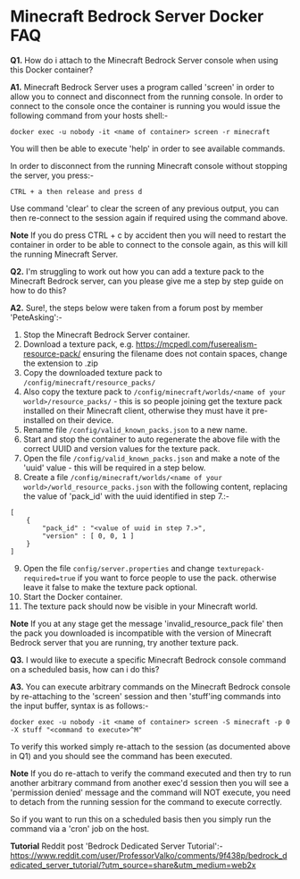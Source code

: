 # **Minecraft Bedrock Server Docker FAQ**

**Q1.** How do i attach to the Minecraft Bedrock Server console when using this Docker container?

**A1.** Minecraft Bedrock Server uses a program called 'screen' in order to allow you to connect and disconnect from the running console. In order to connect to the console once the container is running you would issue the following command from your hosts shell:-

```
docker exec -u nobody -it <name of container> screen -r minecraft
```

You will then be able to execute 'help' in order to see available commands.

In order to disconnect from the running Minecraft console without stopping the server, you press:-

```
CTRL + a then release and press d
```

Use command 'clear' to clear the screen of any previous output, you can then re-connect to the session again if required using the command above.

**Note** If you do press CTRL + c by accident then you will need to restart the container in order to be able to connect to the console again, as this will kill the running Minecraft Server.

**Q2.** I'm struggling to work out how you can add a texture pack to the Minecraft Bedrock server, can you please give me a step by step guide on how to do this?

**A2.** Sure!, the steps below were taken from a forum post by member 'PeteAsking':-

1. Stop the Minecraft Bedrock Server container.
2. Download a texture pack, e.g. https://mcpedl.com/fuserealism-resource-pack/ ensuring the filename does not contain spaces, change the extension to .zip
3. Copy the downloaded texture pack to ```/config/minecraft/resource_packs/```
4. Also copy the texture pack to ```/config/minecraft/worlds/<name of your world>/resource_packs/``` - this is so people joining get the texture pack installed on their Minecraft client, otherwise they must have it pre-installed on their device.
5. Rename file ```/config/valid_known_packs.json``` to a new name.
6. Start and stop the container to auto regenerate the above file with the correct UUID and version values for the texture pack.
7. Open the file ```/config/valid_known_packs.json``` and make a note of the 'uuid' value - this will be required in a step below.
8. Create a file ```/config/minecraft/worlds/<name of your world>/world_resource_packs.json``` with the following content, replacing the value of 'pack_id' with the uuid identified in step 7.:-

```
[
    {
        "pack_id" : "<value of uuid in step 7.>",
        "version" : [ 0, 0, 1 ]
    }
]
```
 
9. Open the file ```config/server.properties``` and change ```texturepack-required=true``` if you want to force people to use the pack. otherwise leave it false to make the texture pack optional.
10. Start the Docker container.
11. The texture pack should now be visible in your Minecraft world.

**Note** If you at any stage get the message 'invalid_resource_pack file' then the pack you downloaded is incompatible with the version of Minecraft Bedrock server that you are running, try another texture pack.

**Q3.** I would like to execute a specific Minecraft Bedrock console command on a scheduled basis, how can i do this?

**A3.** You can execute arbitrary commands on the Minecraft Bedrock console by re-attaching to the 'screen' session and then 'stuff'ing commands into the input buffer, syntax is as follows:-

```
docker exec -u nobody -it <name of container> screen -S minecraft -p 0 -X stuff "<command to execute>^M"
```

To verify this worked simply re-attach to the session (as documented above in Q1) and you should see the command has been executed. 

**Note** If you do re-attach to verify the command executed and then try to run another arbitrary command from another exec'd session then you will see a 'permission denied' message and the command will NOT execute, you need to detach from the running session for the command to execute correctly.

So if you want to run this on a scheduled basis then you simply run the command via a 'cron' job on the host.

**Tutorial** Reddit post 'Bedrock Dedicated Server Tutorial':-
https://www.reddit.com/user/ProfessorValko/comments/9f438p/bedrock_dedicated_server_tutorial/?utm_source=share&utm_medium=web2x